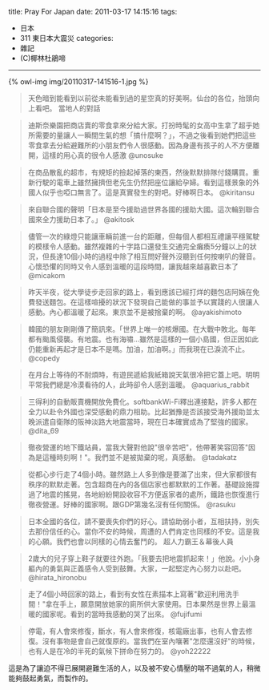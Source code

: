 title: Pray For Japan
date: 2011-03-17 14:15:16
tags:
- 日本
- 311 東日本大震災
categories:
- 雜記
- (C)椰林杜鵑啼
---

{% owl-img img/20110317-141516-1.jpg %}

<!-- more -->

> 天色暗到能看到以前從未能看到過的星空真的好美啊。仙台的各位，抬頭向上看吧。
當地人的對話

> 迪斯奈樂園把商店賣的零食拿來分給大家。打扮時髦的女高中生拿了超乎她所需要的量讓人一瞬間生氣的想「搞什麼啊？」，不過之後看到她們把這些零食拿去分給避難所的小朋友們令人很感動。因為身邊有孩子的人不方便離開，這樣的用心真的很令人感激
@unosuke

> 在商品散亂的超市，有規矩的撿起掉落的東西，然後默默排隊付錢購買。重新行駛的電車上雖然擁擠但老先生仍然把座位讓給孕婦。看到這樣景象的外國人似乎也啞口無言了。這是真實發生的對吧。好棒啊日本。
@kiritansu

> 來自聯合國的聲明「日本是至今援助過世界各國的援助大國。這次輪到聯合國來全力援助日本了。」
@akitosk

> 儘管一次的綠燈只能讓車輛前進一台的距離，但每個人都相互禮讓平穩駕駛的模樣令人感動。雖然複雜的十字路口還發生交通完全癱瘓5分鐘以上的狀況，但長達10個小時的過程中除了相互問好聲外沒聽到任何按喇叭的聲音。心懷恐懼的同時又令人感到溫暖的這段時間，讓我越來越喜歡日本了
@micakom

> 昨天半夜，從大學徒步走回家的路上，看到應該已經打烊的麵包店阿姨在免費發送麵包。在這樣喧擾的狀況下發現自己能做的事並予以實踐的人很讓人感動。內心都溫暖了起來。東京並不是被捨棄的啊。
@ayakishimoto

> 韓國的朋友剛剛傳了簡訊來。「世界上唯一的核爆國。在大戰中敗北。每年都有颱風侵襲。有地震。也有海嘯…雖然是這樣的一個小島國，但正因如此仍能重新再起才是日本不是嗎。加油，加油啊。」而我現在已淚流不止。
@copedy

> 在月台上等待的不耐煩時，有遊民遞給我紙箱說天氣很冷把它蓋上吧。明明平常我們總是冷漠看待的人，此時卻令人感到溫暖。
@aquarius_rabbit

> 三得利的自動販賣機開放免費化。softbankWi-Fi釋出連接點，許多人都在全力以赴令外國也深受感動的鼎力相助。比起猶豫是否該接受海外援助並太晚派遣自衛隊的阪神淡路大地震當時，現在日本確實成為了堅強的國家。
@dita_69

> 徹夜營運的地下鐵站員，當我大聲對他說"很辛苦吧"，他帶著笑容回答"因為是這種時刻啊！"。我們並不是被拋棄的呢，真感動。
@tadakatz

> 從都心步行走了4個小時。雖然路上人多到像是要滿了出來，但大家都很有秩序的默默走著。包含超商在內的各個店家也都默默的工作著。基礎設施撐過了地震的搖晃，各地紛紛開設收容不方便返家者的處所，鐵路也恢復進行徹夜營運。好棒的國家啊。跟GDP第幾名沒有任何關係。
@rasuku

> 日本全國的各位，請不要喪失你們的好心。請協助弱小者，互相扶持，別失去那份信任的心。當你不安的時候，周遭的人們肯定也同樣的不安。這是我的心願。我們也會以同樣的心情去奮鬥的。
超人力霸王＆幕後人員

> 2歲大的兒子穿上鞋子就要往外跑。「我要去把地震抓起來！」他說。小小身軀內的勇氣與正義感令人受到鼓舞。大家，一起堅定內心努力以赴吧。
@hirata_hironobu

> 走了4個小時回家的路上，看到有女性在素描本上寫著"歡迎利用洗手間！"拿在手上，願意開放她家的廁所供大家使用。日本果然是世界上最溫暖的國家呢。看到的當時我感動的哭了出來。
@fujifumi

> 停電，有人會來修復，斷水，有人會來修復，核電廠出事，也有人會去修復。沒有事物是會自己就復原的。當我們在室內嚷著"怎麼還沒好"的時候，也有人是在冷的半死的氣候下拼命在努力的。
@yoh22222

這是為了讓迫不得已展開避難生活的人，以及被不安心情壓的喘不過氣的人，稍微能夠鼓起勇氣，而製作的。